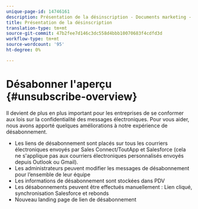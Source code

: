 ```yaml
---
unique-page-id: 14746161
description: Présentation de la désinscription - Documents marketing - Documentation du produit
title: Présentation de la désinscription
translation-type: tm+mt
source-git-commit: 47b2fee7d146c3dc558d4bbb10070683f4cdfd3d
workflow-type: tm+mt
source-wordcount: '95'
ht-degree: 0%

---
```



# Désabonner l&#39;aperçu {#unsubscribe-overview}

Il devient de plus en plus important pour les entreprises de se conformer aux lois sur la confidentialité des messages électroniques. Pour vous aider, nous avons apporté quelques améliorations à notre expérience de désabonnement.

* Les liens de désabonnement sont placés sur tous les courriers électroniques envoyés par Sales Connect/ToutApp et Salesforce (cela ne s&#39;applique pas aux courriers électroniques personnalisés envoyés depuis Outlook ou Gmail).
* Les administrateurs peuvent modifier les messages de désabonnement pour l’ensemble de leur équipe
* Les informations de désabonnement sont stockées dans PDV
* Les désabonnements peuvent être effectués manuellement : Lien cliqué, synchronisation Salesforce et rebonds
* Nouveau landing page de lien de désabonnement

